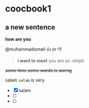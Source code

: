 # coocbook1
## a new sentence

__how are you__

@muhammadismail
 :+1:
 or :-1: 

> **i want to meet**
you are so :shipit:

~~some time some words is worng~~

salam `salam` is very

- [x] salam
- [ ] 
- [ ] 






